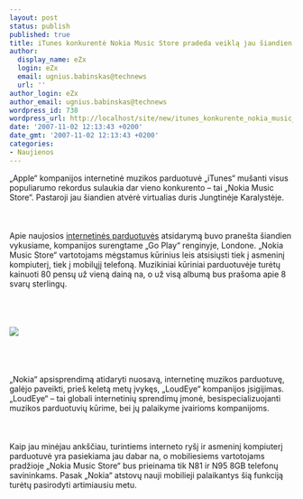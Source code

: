 ```yaml
---
layout: post
status: publish
published: true
title: iTunes konkurentė Nokia Music Store pradeda veiklą jau šiandien
author:
  display_name: eZx
  login: eZx
  email: ugnius.babinskas@technews
  url: ''
author_login: eZx
author_email: ugnius.babinskas@technews
wordpress_id: 738
wordpress_url: http://localhost/site/new/itunes_konkurente_nokia_music_store_pradeda_veikla_jau_siandien/
date: '2007-11-02 12:13:43 +0200'
date_gmt: '2007-11-02 12:13:43 +0200'
categories:
- Naujienos
---
```

<p>„Apple“ kompanijos internetinė muzikos parduotuvė „iTunes“ mušanti visus populiarumo rekordus sulaukia dar vieno konkurento – tai „Nokia Music Store“. Pastaroji jau šiandien atvėrė virtualias duris Jungtinėje Karalystėje.<br />
<br><br />
<br>Apie naujosios <a class="ns" href="http://music.nokia.co.uk/">internetinės parduotuvės</a> atsidarymą buvo pranešta šiandien vykusiame, kompanijos surengtame „Go Play“ renginyje, Londone. „Nokia Music Store“ vartotojams mėgstamus kūrinius leis atsisiųsti tiek į asmeninį kompiuterį, tiek į mobilųjį telefoną. Muzikiniai kūriniai parduotuvėje turėtų kainuoti 80 pensų už vieną dainą na, o už visą albumą bus prašoma apie 8 svarų sterlingų.<br />
<br><br />
<br><br><img src="http://www.ipix.lt/out.php/i278795_NokiaMusicStore01.jpg"><br><br />
<br><br />
<br>„Nokia“ apsisprendimą atidaryti nuosavą, internetinę muzikos parduotuvę, galėjo paveikti, prieš keletą metų įvykęs, „LoudEye“ kompanijos įsigijimas. „LoudEye“ – tai globali internetinių sprendimų įmonė, besispecializuojanti muzikos parduotuvių kūrime, bei jų palaikyme įvairioms kompanijoms.<br />
<br><br />
<br>Kaip jau minėjau ankščiau, turintiems interneto ryšį ir asmeninį kompiuterį parduotuvė yra pasiekiama jau dabar na, o mobiliesiems vartotojams pradžioje „Nokia Music Store“ bus prieinama tik N81 ir N95 8GB telefonų savininkams. Pasak „Nokia“ atstovų nauji mobilieji palaikantys šią funkciją turėtų pasirodyti artimiausiu metu.<br />
<br></p>
